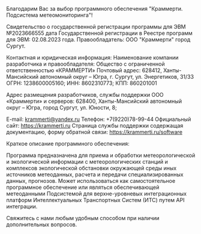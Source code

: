 Благодарим Вас за выбор программного обеспечения "Краммерти. Подсистема метеомониторинга"!

Свидетельство о государственной регистрации программы для ЭВМ №2023666555
дата Государственной регистрации в Реестре программ для ЭВМ: 02.08.2023 года.
Правообладатель: ООО "Краммерти" город Сургут.

Контактная и юридическая информация:
Наименование компании разработчика и правообладателя:
Общество с ограниченной ответственностью «КРАММЕРТИ»
Почтовый адрес: 628412, Ханты-Мансийский автономный округ – Югра,
г. Сургут, ул. Энергетиков, 31/33
ОГРН: 1238600005160;
ИНН: 8602310773;
КПП: 860201001

Адрес размещения разработчиков, службы поддержки ООО «Краммерти» и серверов:
628400, Ханты-Мансийский автономный округ – Югра, город Сургут, ул. Юности, 8;

E-mail: krammerti@yandex.ru
Телефон: +7(9220)78-99-44
Официальный сайт: https://krammerti.ru
Страница службы поддержки содержащая документацию,
форму обратной связи: https://krammerti.ru/software

Краткое описание программного обеспечения:

Программа предназначена для приема и обработки метеорологической и экологической информации
с метеорологических станций и комплексов экологической обстановки окружающей среды иных источников метеоданных,
расчета и передачи специализированных данных, прогнозов.
Может использоваться как самостоятельное программное обеспечение или являться обеспечивающей метеоданными
Подсистемой для верхне-уровневых интеграционных платформ Интеллектуальных Транспортных Систем (ИТС) путем API
интеграции.

Свяжитесь с нами любым удобным способом при наличии дополнительных вопросов.
